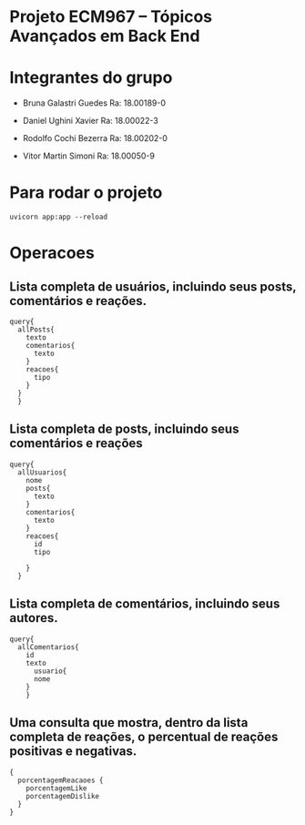 # Projeto ECM967 – Tópicos Avançados em Back End

# Integrantes do grupo

- Bruna Galastri Guedes Ra: 18.00189-0

- Daniel Ughini Xavier Ra: 18.00022-3

- Rodolfo Cochi Bezerra Ra: 18.00202-0

- Vitor Martin Simoni Ra: 18.00050-9

# Para rodar o projeto
`uvicorn app:app --reload`

# Operacoes 
## Lista completa de usuários, incluindo seus posts, comentários e reações.
```
query{
  allPosts{
    texto
    comentarios{
      texto
    }
    reacoes{
      tipo
    }
  }
  }
  ```
## Lista completa de posts, incluindo seus comentários e reações
```
query{
  allUsuarios{
    nome
    posts{
      texto
    }
    comentarios{
      texto
    }
    reacoes{
      id
      tipo

    }
  }
```
## Lista completa de comentários, incluindo seus autores.
```
query{
  allComentarios{
    id
    texto
      usuario{
      nome
    }
    }
```

## Uma consulta que mostra, dentro da lista completa de reações, o percentual de reações positivas e negativas.
```
{
  porcentagemReacaoes {
    porcentagemLike
    porcentagemDislike
  }
}
```